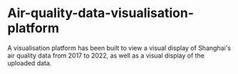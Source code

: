 # Air-quality-data-visualisation-platform
A visualisation platform has been built to view a visual display of Shanghai's air quality data from 2017 to 2022, as well as a visual display of the uploaded data.
